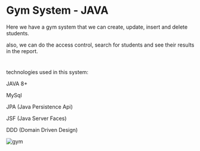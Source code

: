 # Gym System - JAVA

Here we have a gym system that we can create, update, insert and delete students.

also, we can do the access control, search for students and see their results in the report.

#

technologies used in this system:

JAVA 8+

MySql

JPA (Java Persistence Api)

JSF (Java Server Faces)

DDD (Domain Driven Design)

![gym](https://user-images.githubusercontent.com/87350423/198351082-a97d6c42-277f-421e-ad9f-03c158767a7b.png)

